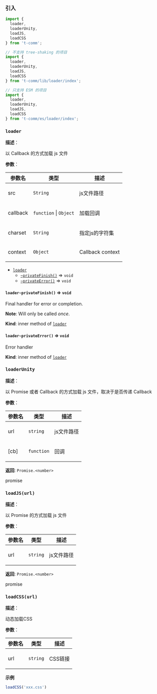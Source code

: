 
### 引入

```ts
import {
  loader,
  loaderUnity,
  loadJS,
  loadCSS
} from 't-comm';

// 不支持 tree-shaking 的项目
import {
  loader,
  loaderUnity,
  loadJS,
  loadCSS
} from 't-comm/lib/loader/index';

// 只支持 ESM 的项目
import {
  loader,
  loaderUnity,
  loadJS,
  loadCSS
} from 't-comm/es/loader/index';
```


### `loader` 


**描述**：<p>以 Callback 的方式加载 js 文件</p>

**参数**：


| 参数名 | 类型 | 描述 |
| --- | --- | --- |
| src | <code>String</code> | <p>js文件路径</p> |
| callback | <code>function</code> \| <code>Object</code> | <p>加载回调</p> |
| charset | <code>String</code> | <p>指定js的字符集</p> |
| context | <code>Object</code> | <p>Callback context</p> |




* [`loader`](#loader)
    * [`~privateFinish()`](#loader..privateFinish) ⇒ <code>void</code>
    * [`~privateError()`](#loader..privateError) ⇒ <code>void</code>

<a name="loader..privateFinish"></a>

#### `loader~privateFinish()` ⇒ <code>void</code>
<p>Final handler for error or completion.</p>
<p><strong>Note</strong>: Will only be called <em>once</em>.</p>

**Kind**: inner method of [<code>loader</code>](#loader)  
<a name="loader..privateError"></a>

#### `loader~privateError()` ⇒ <code>void</code>
<p>Error handler</p>

**Kind**: inner method of [<code>loader</code>](#loader)  
<a name="loaderUnity"></a>

### `loaderUnity` 


**描述**：<p>以 Promise 或者 Callback 的方式加载 js 文件，取决于是否传递 Callback</p>

**参数**：


| 参数名 | 类型 | 描述 |
| --- | --- | --- |
| url | <code>string</code> | <p>js文件路径</p> |
| [cb] | <code>function</code> | <p>回调</p> |

**返回**: <code>Promise.&lt;number&gt;</code><br>

<p>promise</p>

<a name="loadJS"></a>

### `loadJS(url)` 


**描述**：<p>以 Promise 的方式加载 js 文件</p>

**参数**：


| 参数名 | 类型 | 描述 |
| --- | --- | --- |
| url | <code>string</code> | <p>js文件路径</p> |

**返回**: <code>Promise.&lt;number&gt;</code><br>

<p>promise</p>

<a name="loadCSS"></a>

### `loadCSS(url)` 


**描述**：<p>动态加载CSS</p>

**参数**：


| 参数名 | 类型 | 描述 |
| --- | --- | --- |
| url | <code>string</code> | <p>CSS链接</p> |



**示例**

```typescript
loadCSS('xxx.css')
```
